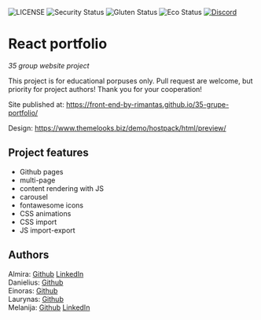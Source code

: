 ![LICENSE](https://img.shields.io/badge/license-MIT-blue.svg?style=flat-square)
![Security Status](https://img.shields.io/security-headers?label=Security&url=https%3A%2F%2Fgithub.com&style=flat-square)
![Gluten Status](https://img.shields.io/badge/Gluten-Free-green.svg)
![Eco Status](https://img.shields.io/badge/ECO-Friendly-green.svg)
[![Discord](https://discord.com/api/guilds/571393319201144843/widget.png)](https://discord.gg/dRwW4rw)

# React portfolio

_35 group website project_

This project is for educational porpuses only. Pull request are welcome, but priority for project authors! Thank you for your cooperation!

Site published at: https://front-end-by-rimantas.github.io/35-grupe-portfolio/

Design: https://www.themelooks.biz/demo/hostpack/html/preview/

## Project features

-   Github pages
-   multi-page
-   content rendering with JS
-   carousel
-   fontawesome icons
-   CSS animations
-   CSS import
-   JS import-export

## Authors

Almira: [Github](https://github.com/AlmiraJasin) [LinkedIn](https://www.linkedin.com/in/almira-jasinskyte-2b6914190/) <br>
Danielius: [Github](https://github.com/AkbnLearn)<br>
Einoras: [Github](https://github.com/einored) <br>
Laurynas: [Github](https://github.com/TayakiNoTenshi) <br>
Melanija: [Github](https://github.com/melanijaa) [LinkedIn](https://www.linkedin.com/in/melanija-%C5%A1ibakovska-16a065234/)
